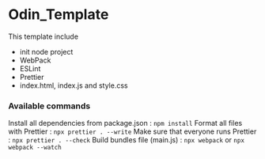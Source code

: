 # Odin_Template

This template include

- init node project
- WebPack
- ESLint
- Prettier
- index.html, index.js and style.css

### Available commands

Install all dependencies from package.json : `npm install`
Format all files with Prettier : `npx prettier . --write`
Make sure that everyone runs Prettier : `npx prettier . --check`
Build bundles file (main.js) : `npx webpack` or `npx webpack --watch`
